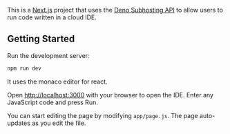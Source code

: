 This is a [Next.js](https://nextjs.org/) project that uses the [Deno Subhosting API](https://deno.com/subhosting) to allow users to run code written in a cloud IDE.

## Getting Started

Run the development server:

```bash
npm run dev
```

It uses the monaco editor for react.

Open [http://localhost:3000](http://localhost:3000) with your browser to open the IDE. Enter any JavaScript code and press Run.

You can start editing the page by modifying `app/page.js`. The page auto-updates as you edit the file.
